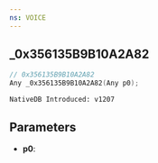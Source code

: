 ```yaml
---
ns: VOICE
---
```

## _0x356135B9B10A2A82

```c
// 0x356135B9B10A2A82
Any _0x356135B9B10A2A82(Any p0);
```

```
NativeDB Introduced: v1207
```

## Parameters
* **p0**:
